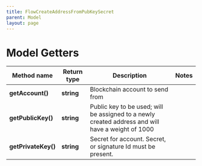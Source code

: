 ```yaml
---
title: FlowCreateAddressFromPubKeySecret
parent: Model
layout: page
---
```


# Model Getters

Method name | Return type | Description | Notes
------------ | ------------- | ------------- | -------------
**getAccount()** | **string** | Blockchain account to send from |
**getPublicKey()** | **string** | Public key to be used; will be assigned to a newly created address and will have a weight of 1000 |
**getPrivateKey()** | **string** | Secret for account. Secret, or signature Id must be present. |

